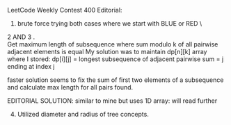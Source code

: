 LeetCode Weekly Contest 400 Editorial:

1. brute force trying both cases where we start with BLUE or RED \



2 AND 3 . \
Get maximum length of subsequence where sum modulo k of all pairwise adjacent elements is equal
My solution was to maintain dp[n][k] array where I stored:
 dp[i][j] = longest subsequence of adjacent pairwise sum = j ending at index j

 faster solution seems to fix the sum of first two elements of a subsequence and calculate max length for all pairs
 found.

 EDITORIAL SOLUTION: similar to mine but uses 1D array: will read further

4. Utilized diameter and radius of tree concepts.